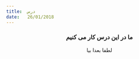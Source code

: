 ```yaml
---
title:  درس
date:   26/01/2018
---
```


### <center>ما در این درس کار می کنیم</center>
<center>لطفا بعدا بیا</center>